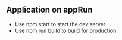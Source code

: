 ## Application on appRun

* Use npm start to start the dev server
* Use npm run build to build for production
